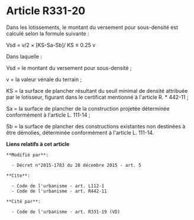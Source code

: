 # Article R331-20

Dans les lotissements, le montant du versement pour sous-densité est calculé selon la formule suivante : 

Vsd = v/2 × [KS-Sa-Sb]/ KS ≤ 0.25 v 

Dans laquelle : 

Vsd = le montant du versement pour sous-densité ; 

v = la valeur vénale du terrain ; 

KS = la surface de plancher résultant du seuil minimal de densité attribuée par le lotisseur, figurant dans le certificat
mentionné à l'article R. * 442-11 ; 

Sa = la surface de plancher de la construction projetée déterminée conformément à l'article L. 111-14 ; 

Sb = la surface de plancher des constructions existantes non destinées à être démolies, déterminée conformément à l'article
L. 111-14.

**Liens relatifs à cet article**

	**Modifié par**:

	  - Décret n°2015-1783 du 28 décembre 2015 - art. 5

	**Cite**:

	  - Code de l'urbanisme - art. L112-1
	  - Code de l'urbanisme - art. R442-11

	**Cité par**:

	  - Code de l'urbanisme - art. R331-19 (VD)
